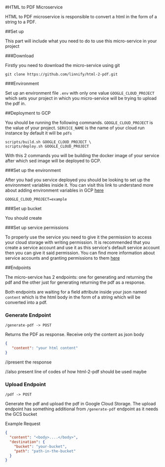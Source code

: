 #HTML to PDF Microservice

HTML to PDF microservice is responsible to convert a html in the form of a string to a PDF.

##Set up

This part will include what you need to do to use this micro-service in your project

###Download

Firstly you need to download the micro-service using git

```
git clone https://github.com/linnify/html-2-pdf.git
```

###Environment

Set up an environment file ``.env`` with only one value ``GOOGLE_CLOUD_PROJECT`` which sets your project in which you micro-service will be trying to upload the pdf in.

##Deployment to GCP

You should be running the following commands. `GOOGLE_CLOUD_PROJECT` is the value of your project. 
`SERVICE_NAME` is the name of your cloud run instance by default it will be `pdfs`

```
scripts/build.sh GOOGLE_CLOUD_PROJECT \
scripts/deploy.sh GOOGLE_CLOUD_PROJECT
```

With this 2 commands you will be building the docker image of your service after which sed image will be deployed to GCP.

###Set up the environment

After you had you service deployed you should be looking to set up the environment variables inside it.
You can visit this link to understand more about adding environment variables in GCP [here](https://cloud.google.com/run/docs/configuring/environment-variables)

``
GOOGLE_CLOUD_PROJECT=example
``

###Set up bucket

You should create

###Set up service permissions

To properly use the service you need to give it the permission to access your cloud storage with writing permission.
It is recommended that you create a service account and use it as this service's default service account then you can give it said permission.
You can find more information about service accounts and granting permissions to them [here](https://cloud.google.com/iam/docs/service-accounts)

##Endpoints

The micro-service has 2 endpoints: one for generating and returning the pdf and 
the other just for generating returning the pdf as a response.

Both endpoints are waiting for a field attribute inside your json named
`content` which is the html body in the form of a string which will be converted into a pdf.
 
 ### Generate Endpoint
```
/generate-pdf -> POST
```

Returns the PDF as response. Receive only the content as json body
```json
{
   "content": "your html content"
}
```
//present the response 

//also present line of codes of how html-2-pdf should be used maybe

### Upload Endpoint
```
/pdf -> POST
```

Generate the pdf and upload the pdf in Google Cloud Storage. 
The upload endpoint has something additional from `/generate-pdf` 
endpoint as it needs the GCS bucket 

Example Request
```json
{
  "content": "<body>....</body>",
  "destination": {
    "bucket": "your-bucket",
    "path": "path-in-the-bucket"
  }
}
```


